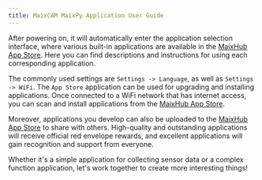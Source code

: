 ```yaml
---
title: MaixCAM MaixPy Application User Guide
---
```


After powering on, it will automatically enter the application selection interface, where various built-in applications are available in the [MaixHub App Store](https://maixhub.com/app). Here you can find descriptions and instructions for using each corresponding application.

The commonly used settings are `Settings -> Language`, as well as `Settings -> WiFi`. The `App Store` application can be used for upgrading and installing applications. Once connected to a WiFi network that has internet access, you can scan and install applications from the [MaixHub App Store](https://maixhub.com/app).

Moreover, applications you develop can also be uploaded to the [MaixHub App Store](https://maixhub.com/app) to share with others. High-quality and outstanding applications will receive official red envelope rewards, and excellent applications will gain recognition and support from everyone.

Whether it's a simple application for collecting sensor data or a complex function application, let's work together to create more interesting things!

